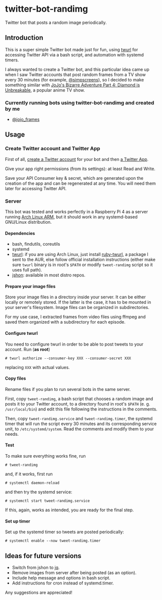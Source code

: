 # twitter-bot-randimg

Twitter bot that posts a random image periodically.

## Introduction

This is a super simple Twitter bot made just for fun, using [twurl](https://github.com/twitter/twurl) for accessing Twitter API via a bash script, and automation with systemd timers.

I always wanted to create a Twitter bot, and this particular idea came up when I saw Twitter accounts that post random frames from a TV show every 30 minutes (for example, [@simpscreens](https://twitter.com/simpscreens)), so I decided to make something similar with [JoJo's Bizarre Adventure Part 4: Diamond is Unbreakable](https://myanimelist.net/anime/31933/JoJo_no_Kimyou_na_Bouken_Part_4__Diamond_wa_Kudakenai), a popular anime TV show.

### Currently running bots using twitter-bot-randimg and created by me

- [@jojo_frames](https://twitter.com/jojo_frames)

## Usage

### Create Twitter account and Twitter App

First of all, [create a Twitter account](https://twitter.com/i/flow/signup) for your bot and then [a Twitter App](https://developer.twitter.com/en/portal/apps/new).

Give your app right permissions (from its settings): at least Read and Write.

Save your API Consumer key & secret, which are generated upon the creation of the app and can be regenerated at any time. You will need them later for accessing Twitter API.

### Server

This bot was tested and works perfectly in a Raspberry Pi 4 as a server running [Arch Linux ARM](https://archlinuxarm.org/), but it should work in any systemd-based GNU/Linux distribution.

#### Dependencies

- bash, findutils, coreutils
- systemd
- [twurl](https://github.com/twitter/twurl): if you are using Arch Linux, just install [ruby-twurl](https://aur.archlinux.org/packages/ruby-twurl/), a package I sent to the AUR, else follow official installation instructions (either make sure ```twurl``` binary is in root's ```$PATH``` or modify ```tweet-randimg``` script so it uses full path).
- [jshon](http://kmkeen.com/jshon/): available in most distro repos.

#### Prepare your image files

Store your image files in a directory inside your server. It can be either locally or remotely stored. If the latter is the case, it has to be mounted in your server's filesystem. Image files can be organized in subdirectories.

For my use case, I extracted frames from video files using ffmpeg and saved them organized with a subdirectory for each episode.

#### Configure twurl

You need to configure twurl in order to be able to post tweets to your account. Run (**as root**)

```
# twurl authorize --consumer-key XXX --consumer-secret XXX
```

replacing ```XXX``` with actual values.

#### Copy files

Rename files if you plan to run several bots in the same server.

First, copy ```tweet-randimg```, a bash script that chooses a random image and posts it to your Twitter account, to a directory found in root's ```$PATH``` (e. g. ```/usr/local/bin```) and edit this file following the instructions in the comments.

Then, copy ```tweet-randimg.service``` and ```tweet-randimg.timer```, the systemd timer that will run the script every 30 minutes and its corresponding service unit, to ```/etc/systemd/system```. Read the comments and modify them to your needs.

#### Test

To make sure everything works fine, run

```
# tweet-randimg
```

and, if it works, first run

```
# systemctl daemon-reload
```

and then try the systemd service:

```
# systemctl start tweet-randimg.service
```

If this, again, works as intended, you are ready for the final step.

#### Set up timer

Set up the systemd timer so tweets are posted periodically:

```
# systemctl enable --now tweet-randimg.timer
```

## Ideas for future versions

- Switch from jshon to [jq](https://stedolan.github.io/jq/).
- Remove images from server after being posted (as an option).
- Include help message and options in bash script.
- Add instructions for cron instead of systemd.timer.

Any suggestions are appreciated!
